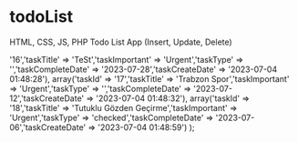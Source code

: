 # todoList
HTML, CSS, JS, PHP Todo List App (Insert, Update, Delete)
<?php
/**
 * Export to PHP Array plugin for PHPMyAdmin
 * @version 5.2.0
 */

/**
 * Database `todo`
 */

/* `todo`.`task` */
$task = array(
  array('taskId' => '16','taskTitle' => 'TeSt','taskImportant' => 'Urgent','taskType' => '','taskCompleteDate' => '2023-07-28','taskCreateDate' => '2023-07-04 01:48:28'),
  array('taskId' => '17','taskTitle' => 'Trabzon Spor','taskImportant' => 'Urgent','taskType' => '','taskCompleteDate' => '2023-07-12','taskCreateDate' => '2023-07-04 01:48:32'),
  array('taskId' => '18','taskTitle' => 'Tutuklu Gözden Geçirme','taskImportant' => 'Urgent','taskType' => 'checked','taskCompleteDate' => '2023-07-06','taskCreateDate' => '2023-07-04 01:48:59')
);
